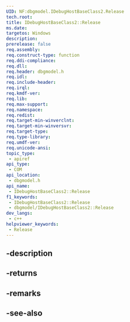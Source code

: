 ```yaml
---
UID: NF:dbgmodel.IDebugHostBaseClass2.Release
tech.root: 
title: IDebugHostBaseClass2::Release
ms.date: 
targetos: Windows
description: 
prerelease: false
req.assembly: 
req.construct-type: function
req.ddi-compliance: 
req.dll: 
req.header: dbgmodel.h
req.idl: 
req.include-header: 
req.irql: 
req.kmdf-ver: 
req.lib: 
req.max-support: 
req.namespace: 
req.redist: 
req.target-min-winverclnt: 
req.target-min-winversvr: 
req.target-type: 
req.type-library: 
req.umdf-ver: 
req.unicode-ansi: 
topic_type:
 - apiref
api_type:
 - COM
api_location:
 - dbgmodel.h
api_name:
 - IDebugHostBaseClass2::Release
f1_keywords:
 - IDebugHostBaseClass2::Release
 - dbgmodel/IDebugHostBaseClass2::Release
dev_langs:
 - c++
helpviewer_keywords:
 - Release
---
```


## -description

## -returns

## -remarks

## -see-also


